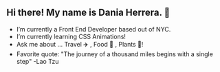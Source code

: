 ## Hi there! My name is Dania Herrera. 👋

- I’m currently a Front End Developer based out of NYC.
- I’m currently learning CSS Animations!
- Ask me about ... Travel ✈️ , Food 🥑 , Plants 🌵! 
- Favorite quote: "The journey of a thousand miles begins with a single step" -Lao Tzu

